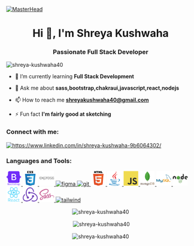 [![MasterHead](https://images.rawpixel.com/image_800/cHJpdmF0ZS9sci9pbWFnZXMvd2Vic2l0ZS8yMDI0LTAyL3Jhd3BpeGVsb2ZmaWNlMTVfYV9taW5pbWFsX2FuZF9sZXNzX2RldGFpbF9pbGx1c3RyYXRpb25fb2ZfYV9sb19hN2Y2YzYzZS05NzQxLTRjMzMtODRjZC1hNmEwNDc1ZTQ3NTBfMS5qcGc.jpg)](https://shreya-kushwaha40.io)
<h1 align="center">Hi 👋, I'm Shreya Kushwaha</h1>
<h3 align="center">Passionate Full Stack Developer</h3>

<p align="left"> <img src="https://komarev.com/ghpvc/?username=shreya-kushwaha40&label=Profile%20views&color=0e75b6&style=flat" alt="shreya-kushwaha40" /> </p>

- 🌱 I’m currently learning **Full Stack Development**

- 💬 Ask me about **sass,bootstrap,chakraui,javascript,react,nodejs**

- 📫 How to reach me **shreyakushwaha40@gmail.com**

- ⚡ Fun fact **I'm fairly good at sketching**

<h3 align="left">Connect with me:</h3>
<p align="left">
<a href="https://linkedin.com/in/https://www.linkedin.com/in/shreya-kushwaha-9b6064302/" target="blank"><img align="center" src="https://raw.githubusercontent.com/rahuldkjain/github-profile-readme-generator/master/src/images/icons/Social/linked-in-alt.svg" alt="https://www.linkedin.com/in/shreya-kushwaha-9b6064302/" height="30" width="40" /></a>
</p>

<h3 align="left">Languages and Tools:</h3>
<p align="left"> <a href="https://getbootstrap.com" target="_blank" rel="noreferrer"> <img src="https://raw.githubusercontent.com/devicons/devicon/master/icons/bootstrap/bootstrap-plain-wordmark.svg" alt="bootstrap" width="40" height="40"/> </a> <a href="https://www.w3schools.com/css/" target="_blank" rel="noreferrer"> <img src="https://raw.githubusercontent.com/devicons/devicon/master/icons/css3/css3-original-wordmark.svg" alt="css3" width="40" height="40"/> </a> <a href="https://expressjs.com" target="_blank" rel="noreferrer"> <img src="https://raw.githubusercontent.com/devicons/devicon/master/icons/express/express-original-wordmark.svg" alt="express" width="40" height="40"/> </a> <a href="https://www.figma.com/" target="_blank" rel="noreferrer"> <img src="https://www.vectorlogo.zone/logos/figma/figma-icon.svg" alt="figma" width="40" height="40"/> </a> <a href="https://git-scm.com/" target="_blank" rel="noreferrer"> <img src="https://www.vectorlogo.zone/logos/git-scm/git-scm-icon.svg" alt="git" width="40" height="40"/> </a> <a href="https://www.w3.org/html/" target="_blank" rel="noreferrer"> <img src="https://raw.githubusercontent.com/devicons/devicon/master/icons/html5/html5-original-wordmark.svg" alt="html5" width="40" height="40"/> </a> <a href="https://www.java.com" target="_blank" rel="noreferrer"> <img src="https://raw.githubusercontent.com/devicons/devicon/master/icons/java/java-original.svg" alt="java" width="40" height="40"/> </a> <a href="https://developer.mozilla.org/en-US/docs/Web/JavaScript" target="_blank" rel="noreferrer"> <img src="https://raw.githubusercontent.com/devicons/devicon/master/icons/javascript/javascript-original.svg" alt="javascript" width="40" height="40"/> </a> <a href="https://www.mongodb.com/" target="_blank" rel="noreferrer"> <img src="https://raw.githubusercontent.com/devicons/devicon/master/icons/mongodb/mongodb-original-wordmark.svg" alt="mongodb" width="40" height="40"/> </a> <a href="https://www.mysql.com/" target="_blank" rel="noreferrer"> <img src="https://raw.githubusercontent.com/devicons/devicon/master/icons/mysql/mysql-original-wordmark.svg" alt="mysql" width="40" height="40"/> </a> <a href="https://nodejs.org" target="_blank" rel="noreferrer"> <img src="https://raw.githubusercontent.com/devicons/devicon/master/icons/nodejs/nodejs-original-wordmark.svg" alt="nodejs" width="40" height="40"/> </a> <a href="https://reactjs.org/" target="_blank" rel="noreferrer"> <img src="https://raw.githubusercontent.com/devicons/devicon/master/icons/react/react-original-wordmark.svg" alt="react" width="40" height="40"/> </a> <a href="https://redux.js.org" target="_blank" rel="noreferrer"> <img src="https://raw.githubusercontent.com/devicons/devicon/master/icons/redux/redux-original.svg" alt="redux" width="40" height="40"/> </a> <a href="https://sass-lang.com" target="_blank" rel="noreferrer"> <img src="https://raw.githubusercontent.com/devicons/devicon/master/icons/sass/sass-original.svg" alt="sass" width="40" height="40"/> </a> <a href="https://tailwindcss.com/" target="_blank" rel="noreferrer"> <img src="https://www.vectorlogo.zone/logos/tailwindcss/tailwindcss-icon.svg" alt="tailwind" width="40" height="40"/> </a> </p>

<p align="center" margin-top="30px"><img align="center" src="https://github-readme-stats.vercel.app/api/top-langs?username=shreya-kushwaha40&show_icons=true&title_color=ffffff&text_color=ffffff&bg_color=000000&locale=en&layout=compact" alt="shreya-kushwaha40" /></p>

<p align="center">&nbsp;<img align="center" src="https://github-readme-stats.vercel.app/api?username=shreya-kushwaha40&show_icons=true&title_color=ffffff&text_color=ffffff&bg_color=000000&locale=en" alt="shreya-kushwaha40" /></p>

<p align="center"><img align="center" src="https://github-readme-streak-stats.herokuapp.com/?user=shreya-kushwaha40&theme=highcontrast" alt="shreya-kushwaha40" /></p>
